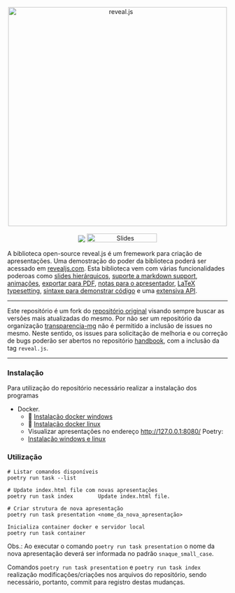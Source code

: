 <p align="center">
  <a href="https://revealjs.com">
  <img src="https://hakim-static.s3.amazonaws.com/reveal-js/logo/v1/reveal-black-text-sticker.png" alt="reveal.js" width="500">
  </a>
  <br><br>
  <a href="https://github.com/hakimel/reveal.js/actions"><img src="https://github.com/hakimel/reveal.js/workflows/tests/badge.svg"></a>
  <a href="https://slides.com/"><img src="https://s3.amazonaws.com/static.slid.es/images/slides-github-banner-320x40.png?1" alt="Slides" width="160" height="20"></a>
</p>

A biblioteca open-source reveal.js é um fremework para criação de apresentações. 
Uma demostração do poder da biblioteca poderá ser acessado em [revealjs.com](https://revealjs.com/).
Esta biblioteca vem com várias funcionalidades poderoas como [slides hierárquicos](https://revealjs.com/vertical-slides/), [suporte a markdown support](https://revealjs.com/markdown/), [animações](https://revealjs.com/auto-animate/), [exportar para PDF](https://revealjs.com/pdf-export/), [notas para o apresentador](https://revealjs.com/speaker-view/), [LaTeX typesetting](https://revealjs.com/math/), [sintaxe para demonstrar código](https://revealjs.com/code/) e uma [extensiva API](https://revealjs.com/api/).

---

Este repositório é um fork do [repositório original](https://github.com/hakimel/reveal.js) visando sempre buscar as versões mais atualizadas do mesmo.
Por não ser um repositório da organização [transparencia-mg](https://github.com/transparencia-mg) não é permitido a inclusão de issues no mesmo.
Neste sentido, os issues para solicitação de melhoria e ou correção de bugs poderão ser abertos no repositório [handbook](https://github.com/transparencia-mg/handbook/issues), com a inclusão da tag `reveal.js`.

---

### Instalação

Para utilização do repositório necessário realizar a instalação dos programas 

- Docker.
    - 🚀 [Instalação docker windows](https://docs.docker.com/desktop/install/windows-install/#:~:text=Double%2Dclick%20Docker%20Desktop%20Installer,bottom%20of%20your%20web%20browser.)
    - 🚀 [Instalação docker linux](https://docs.docker.com/desktop/install/linux-install/)
    - Visualizar apresentações no endereço http://127.0.0.1:8080/
Poetry:
    - [Instalação windows e linux](https://python-poetry.org/docs/#installation)

### Utilização

```
# Listar comandos disponíveis
poetry run task --list

# Update index.html file com novas apresentações
poetry run task index        Update index.html file.

# Criar strutura de nova apresentação
poetry run task presentation <nome_da_nova_apresentação>

Inicializa container docker e servidor local
poetry run task container
```

Obs.: Ao executar o comando `poetry run task presentation` o nome da nova apresentação deverá ser informada no padrão `snaque_small_case`.

Comandos `poetry run task presentation` e `poetry run task index` realização modificações/criações nos arquivos do repositório, sendo necessário, portanto, commit para registro destas mudanças.